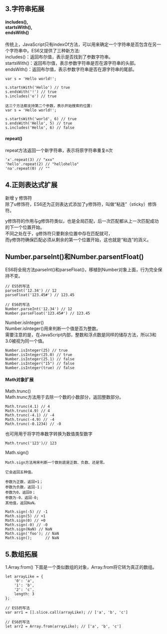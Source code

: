 <h2>3.字符串拓展</h2>

<h4>includes(),<br>
startsWith(),<br>
endsWith()<br>
</h4>
传统上，JavaScript只有indexOf方法，可以用来确定一个字符串是否包含在另一个字符串中。ES6又提供了三种新方法:<br>
includes()：返回布尔值，表示是否找到了参数字符串。<br>
startsWith()：返回布尔值，表示参数字符串是否在源字符串的头部。<br>
endsWith()：返回布尔值，表示参数字符串是否在源字符串的尾部。<br>

    var s = 'Hello world!';
    
    s.startsWith('Hello') // true
    s.endsWith('!') // true
    s.includes('o') // true
    
    这三个方法都支持第二个参数，表示开始搜索的位置:
    var s = 'Hello world!';
    
    s.startsWith('world', 6) // true
    s.endsWith('Hello', 5) // true
    s.includes('Hello', 6) // false

<h4>repeat()</h4> 
repeat方法返回一个新字符串，表示将原字符串重复n次<br>

    'x'.repeat(3) // "xxx"
    'hello'.repeat(2) // "hellohello"
    'na'.repeat(0) // ""
    
<h2>4.正则表达式扩展</h2>

新增 y 修饰符<br>
除了u修饰符，ES6还为正则表达式添加了y修饰符，叫做“粘连”（sticky）修饰符。

y修饰符的作用与g修饰符类似，也是全局匹配，后一次匹配都从上一次匹配成功的下一个位置开始。<br>
不同之处在于，g修饰符只要剩余位置中存在匹配就可，<br>
而y修饰符确保匹配必须从剩余的第一个位置开始，这也就是“粘连”的涵义。<br>

<h2>Number.parseInt()和Number.parsentFloat()</h2>

ES6将全局方法parseInt()和parseFloat()，移植到Number对象上面，行为完全保持不变。

    // ES5的写法
    parseInt('12.34') // 12
    parseFloat('123.45#') // 123.45
    
    // ES6的写法
    Number.parseInt('12.34') // 12
    Number.parseFloat('123.45#') // 123.45
    
Number.isInteger()<br>
Number.isInteger()用来判断一个值是否为整数。<br>
需要注意的是，在JavaScript内部，整数和浮点数是同样的储存方法，所以3和3.0被视为同一个值。

    Number.isInteger(25) // true
    Number.isInteger(25.0) // true
    Number.isInteger(25.1) // false
    Number.isInteger("15") // false
    Number.isInteger(true) // false
    
<h4>Math对象扩展</h4>

Math.trunc()<br>
Math.trunc方法用于去除一个数的小数部分，返回整数部分。

    Math.trunc(4.1) // 4
    Math.trunc(4.9) // 4
    Math.trunc(-4.1) // -4
    Math.trunc(-4.9) // -4
    Math.trunc(-0.1234) // -0
    
也可用用于将字符串数字转换为数值类型数字

    Math.trunc('123')// 123
    
Math.sign()<br>

    Math.sign方法用来判断一个数到底是正数、负数、还是零。
    
    它会返回五种值。
    
    参数为正数，返回+1；
    参数为负数，返回-1；
    参数为0，返回0；
    参数为-0，返回-0;
    其他值，返回NaN。
    
    Math.sign(-5) // -1
    Math.sign(5) // +1
    Math.sign(0) // +0
    Math.sign(-0) // -0
    Math.sign(NaN) // NaN
    Math.sign('foo'); // NaN
    Math.sign();      // NaN
    
<h2>5.数组拓展</h2>
1.Array.from()
下面是一个类似数组的对象，Array.from将它转为真正的数组。

    let arrayLike = {
        '0': 'a',
        '1': 'b',
        '2': 'c',
        length: 3
    };
    
    // ES5的写法
    var arr1 = [].slice.call(arrayLike); // ['a', 'b', 'c']
    
    // ES6的写法
    let arr2 = Array.from(arrayLike); // ['a', 'b', 'c']
    
    
    
    
    
    
    
    
    
    
    
    
    
    
    
    
    
    
    
